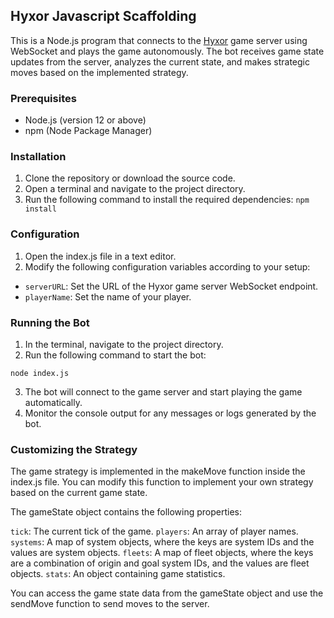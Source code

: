 ## Hyxor Javascript Scaffolding

This is a Node.js program that connects to the [Hyxor](https://hyxor.com) game server using WebSocket and plays the game autonomously. The bot receives game state updates from the server, analyzes the current state, and makes strategic moves based on the implemented strategy.

### Prerequisites

* Node.js (version 12 or above)
* npm (Node Package Manager)

### Installation
1. Clone the repository or download the source code.
2. Open a terminal and navigate to the project directory.
3. Run the following command to install the required dependencies:
`npm install`

### Configuration
1. Open the index.js file in a text editor.
2. Modify the following configuration variables according to your setup:
  * `serverURL`: Set the URL of the Hyxor game server WebSocket endpoint.
  * `playerName`: Set the name of your player.

### Running the Bot
1. In the terminal, navigate to the project directory.
2. Run the following command to start the bot:

`node index.js`

3. The bot will connect to the game server and start playing the game automatically.
4. Monitor the console output for any messages or logs generated by the bot.

### Customizing the Strategy
The game strategy is implemented in the makeMove function inside the index.js file. You can modify this function to implement your own strategy based on the current game state.

The gameState object contains the following properties:

`tick`: The current tick of the game.
`players`: An array of player names.
`systems`: A map of system objects, where the keys are system IDs and the values are system objects.
`fleets`: A map of fleet objects, where the keys are a combination of origin and goal system IDs, and the values are fleet objects.
`stats`: An object containing game statistics.

You can access the game state data from the gameState object and use the sendMove function to send moves to the server.
